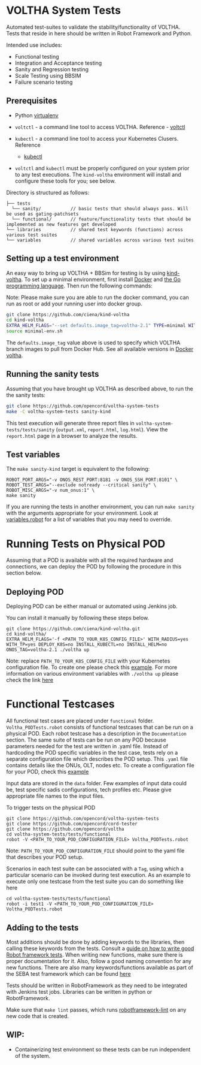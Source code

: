 # VOLTHA System Tests

Automated test-suites to validate the stability/functionality of VOLTHA. Tests
that reside in here should be written in Robot Framework and Python.

Intended use includes:

* Functional testing
* Integration and Acceptance testing
* Sanity and Regression testing
* Scale Testing using BBSIM
* Failure scenario testing

## Prerequisites

* Python [virtualenv](https://virtualenv.pypa.io/en/latest/)

* `voltctl` - a command line tool to access VOLTHA. Reference -
  [voltctl](https://github.com/opencord/voltctl)

* `kubectl` - a command line tool to access your Kubernetes Clusers. Reference
  - [kubectl](https://kubernetes.io/docs/reference/kubectl/kubectl/)

* `voltctl` and `kubectl` must be properly configured on your system
  prior to any test executions.  The `kind-voltha` environment will install
  and configure these tools for you; see below.

Directory is structured as follows:

```
├── tests
  └── sanity/           // basic tests that should always pass. Will be used as gating-patchsets
  └── functional/       // feature/functionality tests that should be implemented as new features get developed
└── libraries           // shared test keywords (functions) across various test suites
└── variables           // shared variables across various test suites
```

## Setting up a test environment

An easy way to bring up VOLTHA + BBSim for testing is by using
[kind-voltha](https://github.com/ciena/kind-voltha).  To set
up a minimal environment, first install [Docker](https://docs.docker.com/install/)
and [the Go programming language](https://golang.org/doc/install).
Then run the following commands:

Note: Please make sure you are able to run the docker command, you can run as root or add your running user into docker group.

```bash
git clone https://github.com/ciena/kind-voltha
cd kind-voltha
EXTRA_HELM_FLAGS="--set defaults.image_tag=voltha-2.1" TYPE=minimal WITH_RADIUS=y WITH_BBSIM=y INSTALL_ONOS_APPS=y CONFIG_SADIS=y ./voltha up
source minimal-env.sh
```

The `defaults.image_tag` value above is used to specify which VOLTHA
branch images to pull from Docker Hub.
See all available versions in [Docker voltha](https://hub.docker.com/u/voltha/).

## Running the sanity tests

Assuming that you have brought up VOLTHA as described above,
to run the the sanity tests:

```bash
git clone https://github.com/opencord/voltha-system-tests
make -C voltha-system-tests sanity-kind
```

This test execution will generate three report files in
`voltha-system-tests/tests/sanity` (`output.xml`,
`report.html`, `log.html`). View the `report.html` page in a browser
to analyze the results.

## Test variables

The `make sanity-kind` target is equivalent to the following:
```
ROBOT_PORT_ARGS="-v ONOS_REST_PORT:8181 -v ONOS_SSH_PORT:8101" \
ROBOT_TEST_ARGS="--exclude notready --critical sanity" \
ROBOT_MISC_ARGS="-v num_onus:1" \
make sanity
```
If you are running the tests in another environment, you can run `make sanity`
with the arguments appropriate for your environment.  Look at
[variables.robot](variables/variables.robot) for a list of variables that
you may need to override.

# Running Tests on Physical POD

Assuming that a POD is available with all the required hardware and connections, we can
deploy the POD by following the procedure in this section below.

## Deploying POD

Deploying POD can be either manual or automated using Jenkins job.

You can install it manually by following these steps below.

```
git clone https://github.com/ciena/kind-voltha.git
cd kind-voltha/
EXTRA_HELM_FLAGS='-f <PATH_TO_YOUR_K8S_CONFIG_FILE>' WITH_RADIUS=yes WITH_TP=yes DEPLOY_K8S=no INSTALL_KUBECTL=no INSTALL_HELM=no ONOS_TAG=voltha-2.1 ./voltha up
```
Note: replace `PATH_TO_YOUR_K8S_CONFIG_FILE` with your Kubernetes configuration file. To create one please check this [example](https://github.com/opencord/pod-configs/blob/master/kubernetes-configs/voltha/flex-ocp-cord.yml).
For more information on various environment variables with `./voltha up` please
check the link [here](https://github.com/ciena/kind-voltha/blob/master/README.md)

# Functional Testcases

All functional test cases are placed under `functional` folder.
`Voltha_PODTests.robot` consists of functional testcases that can be run on a physical POD.
Each robot testcase has a description in the `Documentation` section.
The same suite of tests can be run on any POD because parameters needed
for the test are written in .yaml file. Instead of hardcoding the POD specific
variables in the test case, tests rely on a separate configuration file which
describes the POD setup. This `.yaml` file contains details like the ONUs, OLT, nodes etc.
To create a configuration file for your POD, check this
[example](https://github.com/opencord/pod-configs/blob/master/deployment-configs/flex-ocp-cord.yaml)

Input data are stored in the `data` folder. Few examples of input data could be, test specific sadis configurations,
tech profiles etc. Please give appropriate file names to the input files.

To trigger tests on the physical POD
```
git clone https://github.com/opencord/voltha-system-tests
git clone https://github.com/opencord/cord-tester
git clone https://github.com/opencord/voltha
cd voltha-system-tests/tests/functional
robot -V <PATH_TO_YOUR_POD_CONFIGURATION_FILE> Voltha_PODTests.robot
```
Note: `PATH_TO_YOUR_POD_CONFIGURATION_FILE` should point to the yaml file that describes your POD setup.

Scenarios in each test suite can be associated with a `Tag`, using which a particular scenario can be
invoked during test execution.
As an example to execute only one testcase from the test suite you can do something like here
```
cd voltha-system-tests/tests/functional
robot -i test1 -V <PATH_TO_YOUR_POD_CONFIGURATION_FILE> Voltha_PODTests.robot
```
## Adding to the tests

Most additions should be done by adding keywords to the libraries, then
calling these keywords from the tests.  Consult a
[guide on how to write good Robot framework tests](https://github.com/robotframework/HowToWriteGoodTestCases/blob/master/HowToWriteGoodTestCases.rst).
When writing new functions, make sure there is proper documentation for it.  Also, follow a
good naming convention for any new functions.
There are also many keywords/functions available as part of the SEBA test framework which
can be found [here](https://github.com/opencord/cord-tester/tree/master/src/test/cord-api/Framework)

Tests should be written in RobotFramework as they need to be integrated with Jenkins test jobs.
Libraries can be written in python or RobotFramework.

Make sure that `make lint` passes, which runs
[robotframework-lint](https://github.com/boakley/robotframework-lint) on any
new code that is created.

## WIP:

*  Containerizing test environment so these tests can be run independent of the system.


